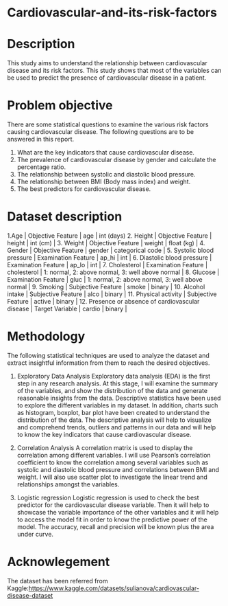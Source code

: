 # Cardiovascular-and-its-risk-factors
# Description

This study aims to understand the relationship between cardiovascular disease and its risk 
factors. This study shows that most of the variables can be used to predict the presence of 
cardiovascular disease in a patient. 

# Problem objective
There are some statistical questions to examine the various risk factors causing cardiovascular 
disease. The following questions are to be answered in this report. 
1. What are the key indicators that cause cardiovascular disease. 
2. The prevalence of cardiovascular disease by gender and calculate the percentage ratio. 
3. The relationship between systolic and diastolic blood pressure. 
4. The relationship between BMI (Body mass index) and weight. 
5. The best predictors for cardiovascular disease.

# Dataset description
1.Age | Objective Feature | age | int (days)
2. Height | Objective Feature | height | int (cm) |
3. Weight | Objective Feature | weight | float (kg) |
4. Gender | Objective Feature | gender | categorical code |
5. Systolic blood pressure | Examination Feature | ap_hi | int |
6. Diastolic blood pressure | Examination Feature | ap_lo | int |
7. Cholesterol | Examination Feature | cholesterol | 1: normal, 2: above normal, 3: well above normal |
8. Glucose | Examination Feature | gluc | 1: normal, 2: above normal, 3: well above normal |
9. Smoking | Subjective Feature | smoke | binary |
10. Alcohol intake | Subjective Feature | alco | binary |
11. Physical activity | Subjective Feature | active | binary |
12. Presence or absence of cardiovascular disease | Target Variable | cardio | binary |

# Methodology 
The following statistical techniques are used to analyze the dataset and extract insightful 
information from them to reach the desired objectives. 

1. Exploratory Data Analysis 
Exploratory data analysis (EDA) is the first step in any research analysis. At this stage, I will 
examine the summary of the variables, and show the distribution of the data and generate 
reasonable insights from the data. 
Descriptive statistics have been used to explore the different variables in my dataset. In addition, 
charts such as histogram, boxplot, bar plot have been created to understand the distribution of the 
data. The descriptive analysis will help to visualize and comprehend trends, outliers and patterns 
in our data and will help to know the key indicators that cause cardiovascular disease.

2. Correlation Analysis 
A correlation matrix is used to display the correlation among different variables. I will use 
Pearson’s correlation coefficient to know the correlation among several variables such as systolic 
and diastolic blood pressure and correlations between BMI and weight. I will also use scatter plot 
to investigate the linear trend and relationships amongst the variables.

3. Logistic regression 
Logistic regression is used to check the best predictor for the cardiovascular disease variable. 
Then it will help to showcase the variable importance of the other variables and it will help to 
access the model fit in order to know the predictive power of the model. The accuracy, recall and 
precision will be known plus the area under curve.

# Acknowlegement
The dataset has been referred from Kaggle:https://www.kaggle.com/datasets/sulianova/cardiovascular-disease-dataset
